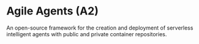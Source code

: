 # Agile Agents (A2)

An open-source framework for the creation and deployment of serverless intelligent agents with public and private container repositories.
